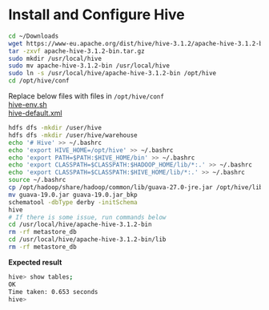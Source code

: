 # Install and Configure Hive

```bash
cd ~/Downloads
wget https://www-eu.apache.org/dist/hive/hive-3.1.2/apache-hive-3.1.2-bin.tar.gz
tar -zxvf apache-hive-3.1.2-bin.tar.gz
sudo mkdir /usr/local/hive
sudo mv apache-hive-3.1.2-bin /usr/local/hive
sudo ln -s /usr/local/hive/apache-hive-3.1.2-bin /opt/hive
cd /opt/hive/conf
```

Replace below files with files in `/opt/hive/conf`<br>
[hive-env.sh](../hive/hive-env.sh)<br>
[hive-default.xml](../hive/hive-default.xml)

```bash
hdfs dfs -mkdir /user/hive
hdfs dfs -mkdir /user/hive/warehouse
echo '# Hive' >> ~/.bashrc
echo 'export HIVE_HOME=/opt/hive' >> ~/.bashrc
echo 'export PATH=$PATH:$HIVE_HOME/bin' >> ~/.bashrc
echo 'export CLASSPATH=$CLASSPATH:$HADOOP_HOME/lib/*:.' >> ~/.bashrc
echo 'export CLASSPATH=$CLASSPATH:$HIVE_HOME/lib/*:.' >> ~/.bashrc
source ~/.bashrc
cp /opt/hadoop/share/hadoop/common/lib/guava-27.0-jre.jar /opt/hive/lib
mv guava-19.0.jar guava-19.0.jar_bkp
schematool -dbType derby -initSchema
hive
# If there is some issue, run commands below
cd /usr/local/hive/apache-hive-3.1.2-bin
rm -rf metastore_db
cd /usr/local/hive/apache-hive-3.1.2-bin/lib
rm -rf metastore_db
```

**Expected result**

```bash
hive> show tables;
OK
Time taken: 0.653 seconds
hive>
```
